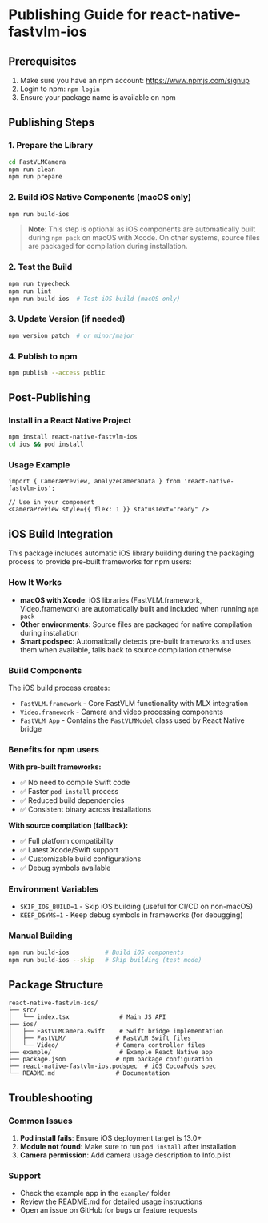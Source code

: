 # Publishing Guide for react-native-fastvlm-ios

## Prerequisites

1. Make sure you have an npm account: https://www.npmjs.com/signup
2. Login to npm: `npm login`
3. Ensure your package name is available on npm

## Publishing Steps

### 1. Prepare the Library

```sh
cd FastVLMCamera
npm run clean
npm run prepare
```

### 2. Build iOS Native Components (macOS only)

```sh
npm run build-ios
```

> **Note**: This step is optional as iOS components are automatically built during `npm pack` on macOS with Xcode. On other systems, source files are packaged for compilation during installation.

### 2. Test the Build

```sh
npm run typecheck
npm run lint
npm run build-ios  # Test iOS build (macOS only)
```

### 3. Update Version (if needed)

```sh
npm version patch  # or minor/major
```

### 4. Publish to npm

```sh
npm publish --access public
```

## Post-Publishing

### Install in a React Native Project

```sh
npm install react-native-fastvlm-ios
cd ios && pod install
```

### Usage Example

```tsx
import { CameraPreview, analyzeCameraData } from 'react-native-fastvlm-ios';

// Use in your component
<CameraPreview style={{ flex: 1 }} statusText="ready" />
```

## iOS Build Integration

This package includes automatic iOS library building during the packaging process to provide pre-built frameworks for npm users:

### How It Works

- **macOS with Xcode**: iOS libraries (FastVLM.framework, Video.framework) are automatically built and included when running `npm pack`
- **Other environments**: Source files are packaged for native compilation during installation
- **Smart podspec**: Automatically detects pre-built frameworks and uses them when available, falls back to source compilation otherwise

### Build Components

The iOS build process creates:
- `FastVLM.framework` - Core FastVLM functionality with MLX integration
- `Video.framework` - Camera and video processing components  
- `FastVLM App` - Contains the `FastVLMModel` class used by React Native bridge

### Benefits for npm users

**With pre-built frameworks:**
- ✅ No need to compile Swift code
- ✅ Faster `pod install` process
- ✅ Reduced build dependencies
- ✅ Consistent binary across installations

**With source compilation (fallback):**
- ✅ Full platform compatibility
- ✅ Latest Xcode/Swift support
- ✅ Customizable build configurations
- ✅ Debug symbols available

### Environment Variables

- `SKIP_IOS_BUILD=1` - Skip iOS building (useful for CI/CD on non-macOS)
- `KEEP_DSYMS=1` - Keep debug symbols in frameworks (for debugging)

### Manual Building

```sh
npm run build-ios          # Build iOS components
npm run build-ios --skip   # Skip building (test mode)
```

## Package Structure

```
react-native-fastvlm-ios/
├── src/
│   └── index.tsx              # Main JS API
├── ios/
│   ├── FastVLMCamera.swift    # Swift bridge implementation
│   ├── FastVLM/              # FastVLM Swift files
│   └── Video/                # Camera controller files
├── example/                   # Example React Native app
├── package.json              # npm package configuration
├── react-native-fastvlm-ios.podspec  # iOS CocoaPods spec
└── README.md                 # Documentation
```

## Troubleshooting

### Common Issues

1. **Pod install fails**: Ensure iOS deployment target is 13.0+
2. **Module not found**: Make sure to run `pod install` after installation
3. **Camera permission**: Add camera usage description to Info.plist

### Support

- Check the example app in the `example/` folder
- Review the README.md for detailed usage instructions
- Open an issue on GitHub for bugs or feature requests